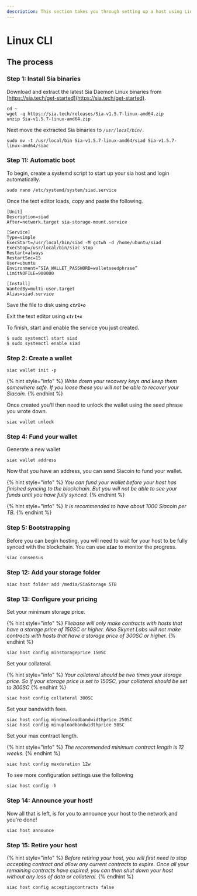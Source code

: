 ```yaml
---
description: This section takes you through setting up a host using Linux CLI
---
```


# Linux CLI

## The process

### Step 1: Install Sia binaries

Download and extract the latest Sia Daemon Linux binaries from [https://sia.tech/get-started](https://sia.tech/get-started).

```
cd ~
wget -q https://sia.tech/releases/Sia-v1.5.7-linux-amd64.zip
unzip Sia-v1.5.7-linux-amd64.zip
```



Next move the extracted Sia binaries to _`/usr/local/bin/`_.

```
sudo mv -t /usr/local/bin Sia-v1.5.7-linux-amd64/siad Sia-v1.5.7-linux-amd64/siac
```

###

### Step 11: Automatic boot

To begin, create a systemd script to start up your sia host and login automatically.

```
sudo nano /etc/systemd/system/siad.service
```

Once the text editor loads, copy and paste the following.

```
[Unit]
Description=siad
After=network.target sia-storage-mount.service

[Service]
Type=simple
ExecStart=/usr/local/bin/siad -M gctwh -d /home/ubuntu/siad
ExecStop=/usr/local/bin/siac stop
Restart=always
RestartSec=15
User=ubuntu
Environment=”SIA_WALLET_PASSWORD=walletseedphrase”
LimitNOFILE=900000

[Install]
WantedBy=multi-user.target
Alias=siad.service
```

Save the file to disk using _**`ctrl+o`**_

Exit the text editor using _**`ctrl+x`**_



To finish, start and enable the service you just created.

```
$ sudo systemctl start siad
$ sudo systemctl enable siad
```

### &#x20;Step 2: Create a wallet

```
siac wallet init -p 
```

{% hint style="info" %}
_Write down your recovery keys and keep them somewhere safe. If you loose these you will not be able to recover your Siacoin._
{% endhint %}



Once created you'll then need to unlock the wallet using the seed phrase you wrote down.



```
siac wallet unlock
```



### Step 4: Fund your wallet

Generate a new wallet

```
siac wallet address
```

Now that you have an address, you can send Siacoin to fund your wallet.

{% hint style="info" %}
_You can fund your wallet before your host has finished syncing to the blockchain. But you will not be able to see your funds until you have fully synced._
{% endhint %}

{% hint style="info" %}
_It is recommended to have about 1000 Siacoin per TB._
{% endhint %}



### Step 5: Bootstrapping

Before you can begin hosting, you will need to wait for your host to be fully synced with the blockchain. You can use _**`siac`**_ to monitor the progress.

```
siac consensus
```



### Step 12: Add your storage folder

```
siac host folder add /media/SiaStorage 5TB
```



### Step 13: Configure your pricing

Set your minimum storage price.

{% hint style="info" %}
_Filebase will only make contracts with hosts that have a storage price of 150SC or higher. Also Skynet Labs will not make contracts with hosts that have a storage price of 300SC or higher._
{% endhint %}

```
siac host config minstorageprice 150SC
```



Set your collateral.

{% hint style="info" %}
_Your collateral should be two times your storage price. So if your storage price is set to 150SC, your collateral should be set to 300SC_
{% endhint %}

```
siac host config collateral 300SC
```



Set your bandwidth fees.

```
siac host config mindownloadbandwidthprice 250SC
siac host config minuploadbandwidthprice 50SC
```



Set your max contract length.

{% hint style="info" %}
_The recommended minimum contract length is 12 weeks._
{% endhint %}

```
siac host config maxduration 12w
```



To see more configuration settings use the following

```
siac host config -h
```



### Step 14: Announce your host!

Now all that is left, is for you to announce your host to the network and you're done!

```
siac host announce
```



### Step 15: Retire your host

{% hint style="info" %}
_Before retiring your host, you will first need to stop accepting contract and allow any current contracts to expire. Once all your remaining contracts have expired, you can then shut down your host without any loss of data or collateral._
{% endhint %}

```
siac host config acceptingcontracts false
```
